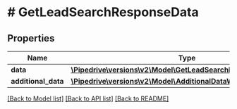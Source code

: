 # # GetLeadSearchResponseData

## Properties

Name | Type | Description | Notes
------------ | ------------- | ------------- | -------------
**data** | [**\Pipedrive\versions\v2\Model\GetLeadSearchResponseDataData**](GetLeadSearchResponseDataData.md) |  | [optional]
**additional_data** | [**\Pipedrive\versions\v2\Model\AdditionalDataWithCursorPagination**](.md) |  | [optional]

[[Back to Model list]](../README.md#documentation-for-models) [[Back to API list]](../README.md#documentation-for-api-endpoints) [[Back to README]](../README.md)
